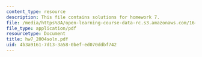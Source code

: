 ```yaml
---
content_type: resource
description: This file contains solutions for homework 7.
file: /media/https%3A/open-learning-course-data-rc.s3.amazonaws.com/16-100-aerodynamics-fall-2005/4b3a91617d133a580befed070ddbf742_hw7_2004soln.pdf
file_type: application/pdf
resourcetype: Document
title: hw7_2004soln.pdf
uid: 4b3a9161-7d13-3a58-0bef-ed070ddbf742
---
```


